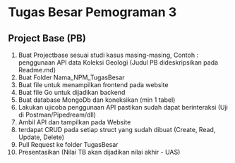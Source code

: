 # Tugas Besar Pemograman 3

## Project Base (PB)

1. Buat Projectbase sesuai studi kasus masing-masing, Contoh : penggunaan API data Koleksi Geologi (Judul PB dideskripsikan pada Readme.md)
2. Buat Folder Nama_NPM_TugasBesar
3. Buat file untuk menampilkan frontend pada website
4. Buat file Go untuk dijadikan backend
5. Buat database MongoDb dan koneksikan (min 1 tabel)
6. Lakukan ujicoba penggunaan API pastikan sudah dapat berinteraksi (Uji di Postman/Pipedream/dll)
7. Ambil API dan tampilkan pada Website
8. terdapat CRUD pada setiap struct yang sudah dibuat (Create, Read, Update, Delete)
9. Pull Request ke folder TugasBesar
10. Presentasikan (Nilai TB akan dijadikan nilai akhir - UAS)
